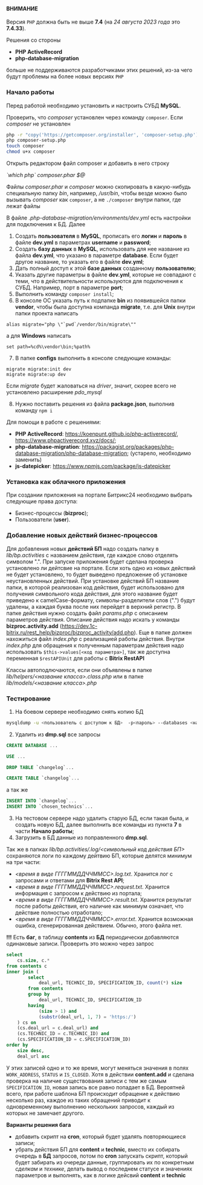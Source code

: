 #### ВНИМАНИЕ

Версия `PHP` должна быть не выше **7.4** (на *24 августа 2023 года* это **7.4.33**).

Решения со стороны

- **PHP ActiveRecord**
- **php-database-migration**

больше не поддерживаются разработчиками этих решений, из-за чего будут проблемы на более новых версиях `PHP`

### Начало работы

Перед работой необходимо установить и настроить СУБД **MySQL**.

Проверить, что *composer* установлен через команду `composer`. Если *composer* не установлен
```bash
php -r "copy('https://getcomposer.org/installer', 'composer-setup.php');"
php composer-setup.php
touch composer
chmod u+x composer
```
Открыть редактором файл composer и добавить в него строку

*&#96;which php&#96; composer.phar $@*

Файлы *composer.phar* и *composer* можно скопировать в какую-нибудь специальную папку *bin*, например, */usr/bin*, чтобы везде можно было вызывать *composer* как `composer`, а не `./composer` внутри папки, где лежат файлы

В файле *.php-database-migration/environments/dev.yml* есть настройки для подключения к БД. Далее
1. Создать **пользователя** в **MySQL**, прописать его **логин** и **пароль** в файле **dev.yml** в параметрах **username** и **password**;
2. Создать **базу данных** в **MySQL**, использовать для нее название из файла **dev.yml**, что указано в параметре **database**. Если будет другое название, то указать его в файле **dev.yml**;
3. Дать полный доступ к этой **базе данных** созданному **пользователю**;
4. Указать другие параметры в файле **dev.yml**, которые не совпадают с теми, что в действительности используются для подключения к СУБД. Например, порт в параметре **port**;
5. Выполнить команду `composer install`;
6. В консоле ОС указать путь к подпапке **bin** из появившейся папки **vendor**, чтобы была доступна компанда **migrate**, т.е. для **Unix** внутри папки проекта написать
```
alias migrate="php \"`pwd`/vendor/bin/migrate\""
```
а для **Windows** написать
```
set path=%cd%\vendor\bin;%path%
```
7. В папке **configs** выполнить в консоле следующие команды:
```
migrate migrate:init dev
migrate migrate:up dev
```
Если *migrate* будет жаловаться на *driver*, значит, скорее всего не установлено расширение *pdo_mysql*

8. Нужно поставить решения из файла **package.json**, выполнив команду `npm i`

Для помощи в работе с решениями:
- **PHP ActiveRecord**: https://koenpunt.github.io/php-activerecord/, https://www.phpactiverecord.xyz/docs/;
- **php-database-migration**: https://packagist.org/packages/php-database-migration/php-database-migration; (устарело, необходимо заменить)
- **js-datepicker**: https://www.npmjs.com/package/js-datepicker

### Установка как облачного приложения

При создании приложения на портале Битрикс24 необходимо выбрать следующие права доступа:
- Бизнес-процессы (**bizproc**);
- Пользователи (**user**).

### Добавление новых действий бизнес-процессов

Для добавления новых **действий БП** надо создать папку в *lib/bp.activities* с названием действия, где каждое слово отделять символом ".". При запуске приложения будет сделана проверка установлено ли дейтсвие на портале. Если хоть одно из новых действий не будет установлено, то будет выведено предложение об установке неустановленных действий. При установке действий БП название папки, в которой реализован код действия, будет использовано для получения символьного кода действия, для этого название будет приведено к camelCase-формату, символы-разделители слов (".") будут удалены, а каждая буква после них перейдет в верхний регистр. В папке действия нужно создать файл *params.php* с описанием параметров действия. Описание действия надо искать у команды **bizproc.activity.add** (https://dev.1c-bitrix.ru/rest_help/bizproc/bizproc_activity/add.php). Еще в папке должен нахожиться файл *index.php* с реализацией работы действия. Внутри *index.php* для обращения к полученным параметрам действия надо использовать `$this->values[<код параметра>]`, так же доступна переменная `$restAPIUnit` для работы с **Bitrix RestAPI**

Классы автоподлючаются, если они объявлены в папке *lib/helpers/<название класса>.class.php* или в папке *lib/models/<название класса>.php*

### Тестирование

1. На боевом сервере необходимо снять копию БД

```bash
mysqldump -u <пользователь с доступом к БД>  -p<пароль> --databases <название БД> --result-file=dmp.sql
```

2. Удалить из **dmp.sql** все запросы

```sql
CREATE DATABASE ...
```
```sql
USE ...
```
```sql
DROP TABLE `changelog`...
```
```sql
CREATE TABLE `changelog`...
```

а так же

```sql
INSERT INTO `changelog`...
INSERT INTO `chosen_technics`...
```

3. На тестовом сервере надо удалить старую БД, если такая была, и создать новую БД, далее выполнить все команды из пункта **7** в части **Начало работы**;
4. Загрузить в БД данные из поправленного **dmp.sql**.

Так же в папках *lib/bp.activities/.log/<символьный код действия БП>* сохраняются логи по каждому дейтвию БП, которые делятся минимум на три части:
- *<время в виде ГГГГММДДЧЧММСС>.log.txt*. Хранится лог с запросами и ответами для **Bitrix Rest API**;
- *<время в виде ГГГГММДДЧЧММСС>.request.txt*. Хранится информация с запросом к действию из портала;
- *<время в виде ГГГГММДДЧЧММСС>.result.txt*. Хранится результат после работы действия, его наличие как минимум означает, что действие полностью отработало;
- *<время в виде ГГГГММДДЧЧММСС>.error.txt*. Хранится возможная ошибка, сгенерированная действием. Обычно, этого файла нет.


**!!!** Есть **баг**, в таблицу **contents** из **БД** периодически добавляются одинаковые записи. Проверить это можно через запрос
```sql
select
    cs.size, c.*
from contents c
inner join (
        select
            deal_url, TECHNIC_ID, SPECIFICATION_ID, count(*) size
        from contents
        group by
            deal_url, TECHNIC_ID, SPECIFICATION_ID
        having
            (size > 1) and
            (substr(deal_url, 1, 7) = 'https:/')
    ) cs on
    (cs.deal_url = c.deal_url) and
    (cs.TECHNIC_ID = c.TECHNIC_ID) and
    (cs.SPECIFICATION_ID = c.SPECIFICATION_ID)
order by
    size desc,
    deal_url asc
```
У этих записей одно и то же время, могут меняться значения в полях `WORK_ADDRESS`, `STATUS` и `IS_CLOSED`. Хотя в действии **content.add** и сделана проверка на наличие существования записи с тем же самым `SPECIFICATION_ID`, новая запись все равно попадает в БД. Вероятней всего, при работе шаблона БП происходит обращение к действию несколько раз, каждое из таких обращений приводит к одновременному выполнению нескольких запросов, каждый из которых не замечает другого.

**Варианты решения бага**

- добавить скрипт на **cron**, который будет удалять повторяющиеся записи;
- убрать действия БП для **content** и **technic**, вместо их собирать очередь в **БД** запросов, потом по **cron** запускать скрипт, который будет забирать из очереди данные, группировать их по конкретным *сделкам* и *технике*, делать вывод о последнем статусе и значениях параметров и выполнять, как в логике дейсвий **content** и **technic**
